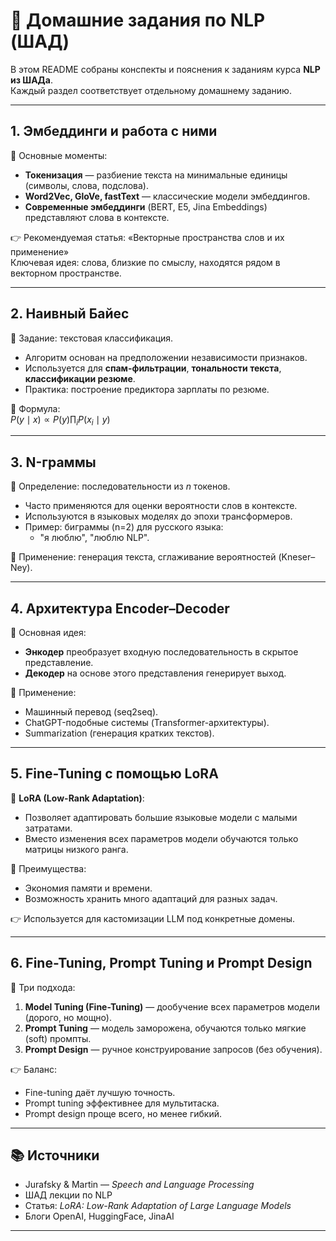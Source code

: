 # 📝 Домашние задания по NLP (ШАД)

В этом README собраны конспекты и пояснения к заданиям курса **NLP из ШАДа**.  
Каждый раздел соответствует отдельному домашнему заданию.

---

## 1. Эмбеддинги и работа с ними

📌 Основные моменты:  
- **Токенизация** — разбиение текста на минимальные единицы (символы, слова, подслова).  
- **Word2Vec, GloVe, fastText** — классические модели эмбеддингов.  
- **Современные эмбеддинги** (BERT, E5, Jina Embeddings) представляют слова в контексте.  

👉 Рекомендуемая статья: «Векторные пространства слов и их применение»  
Ключевая идея: слова, близкие по смыслу, находятся рядом в векторном пространстве.

---

## 2. Наивный Байес

📌 Задание: текстовая классификация.  
- Алгоритм основан на предположении независимости признаков.  
- Используется для **спам-фильтрации**, **тональности текста**, **классификации резюме**.  
- Практика: построение предиктора зарплаты по резюме.  

🔹 Формула:  
$P(y \mid x) \propto P(y) \prod_i P(x_i \mid y)$

---

## 3. N-граммы

📌 Определение: последовательности из *n* токенов.  
- Часто применяются для оценки вероятности слов в контексте.  
- Используются в языковых моделях до эпохи трансформеров.  
- Пример: биграммы (n=2) для русского языка:
  - "я люблю", "люблю NLP".  

🔹 Применение: генерация текста, сглаживание вероятностей (Kneser–Ney).

---

## 4. Архитектура Encoder–Decoder

📌 Основная идея:  
- **Энкодер** преобразует входную последовательность в скрытое представление.  
- **Декодер** на основе этого представления генерирует выход.  

🔹 Применение:
- Машинный перевод (seq2seq).  
- ChatGPT-подобные системы (Transformer-архитектуры).  
- Summarization (генерация кратких текстов).  

---

## 5. Fine-Tuning с помощью LoRA

📌 **LoRA (Low-Rank Adaptation)**:  
- Позволяет адаптировать большие языковые модели с малыми затратами.  
- Вместо изменения всех параметров модели обучаются только матрицы низкого ранга.  

🔹 Преимущества:
- Экономия памяти и времени.  
- Возможность хранить много адаптаций для разных задач.  

👉 Используется для кастомизации LLM под конкретные домены.

---

## 6. Fine-Tuning, Prompt Tuning и Prompt Design


🔹 Три подхода:  
1. **Model Tuning (Fine-Tuning)** — дообучение всех параметров модели (дорого, но мощно).  
2. **Prompt Tuning** — модель заморожена, обучаются только мягкие (soft) промпты.  
3. **Prompt Design** — ручное конструирование запросов (без обучения).  

👉 Баланс:  
- Fine-tuning даёт лучшую точность.  
- Prompt tuning эффективнее для мультитаска.  
- Prompt design проще всего, но менее гибкий.

---

## 📚 Источники

- Jurafsky & Martin — *Speech and Language Processing*  
- ШАД лекции по NLP  
- Статья: *LoRA: Low-Rank Adaptation of Large Language Models*  
- Блоги OpenAI, HuggingFace, JinaAI

---
